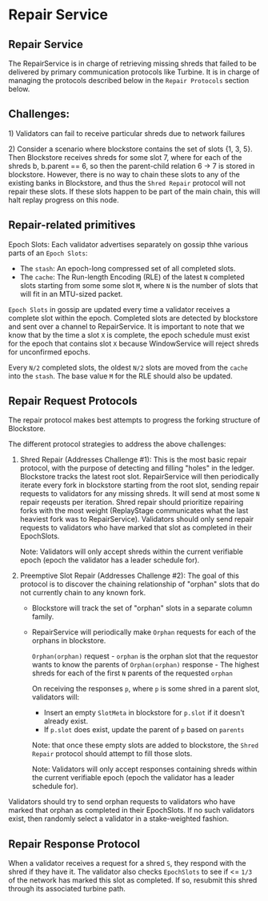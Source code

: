 # Repair Service

## Repair Service

The RepairService is in charge of retrieving missing shreds that failed to be
delivered by primary communication protocols like Turbine. It is in charge of
managing the protocols described below in the `Repair Protocols` section below.

## Challenges:

1\) Validators can fail to receive particular shreds due to network failures

2\) Consider a scenario where blockstore contains the set of slots {1, 3, 5}.
Then Blockstore receives shreds for some slot 7, where for each of the shreds
b, b.parent == 6, so then the parent-child relation 6 -&gt; 7 is stored in 
blockstore. However, there is no way to chain these slots to any of the 
existing banks in Blockstore, and thus the `Shred Repair` protocol will not
repair these slots. If these slots happen to be part of the main chain, this
will halt replay progress on this node.

## Repair-related primitives
Epoch Slots: 
   Each validator advertises separately on gossip thhe various parts of an 
   `Epoch Slots`:
   * The `stash`: An epoch-long compressed set of all completed slots.
   * The `cache`: The Run-length Encoding (RLE) of the latest `N` completed
     slots starting from some some slot `M`, where `N` is the number of slots
     that will fit in an MTU-sized packet.

   `Epoch Slots` in gossip are updated every time a validator receives a
   complete slot within the epoch. Completed slots are detected by blockstore
   and sent over a channel to RepairService. It is important to note that we
   know that by the time a slot `X` is complete, the epoch schedule must exist
   for the epoch that contains slot `X` because WindowService will reject 
   shreds for unconfirmed epochs.

   Every `N/2` completed slots, the oldest `N/2` slots are moved from the 
   `cache` into the `stash`. The base value `M` for the RLE should also
   be updated.
   
## Repair Request Protocols

The repair protocol makes best attempts to progress the forking structure of 
Blockstore.

The different protocol strategies to address the above challenges:

1. Shred Repair \(Addresses Challenge \#1\): This is the most basic repair
protocol, with the purpose of detecting and filling "holes" in the ledger.
Blockstore tracks the latest root slot. RepairService will then periodically
iterate every fork in blockstore starting from the root slot, sending repair
requests to validators for any missing shreds. It will send at most some `N`
repair reqeusts per iteration. Shred repair should prioritize repairing 
forks with the most weight (ReplayStage communicates what the last heaviest
fork was to RepairService). Validators should only send repair requests to 
validators who have marked that slot as completed in their EpochSlots.

   Note: Validators will only accept shreds within the current verifiable 
   epoch \(epoch the validator has a leader schedule for\).

2. Preemptive Slot Repair \(Addresses Challenge \#2\): The goal of this 
protocol is to discover the chaining relationship of "orphan" slots that do not
currently chain to any known fork.
   * Blockstore will track the set of "orphan" slots in a separate column family.
   * RepairService will periodically make `Orphan` requests for each of
   the orphans in blockstore.

     `Orphan(orphan)` request - `orphan` is the orphan slot that the
     requestor wants to know the parents of `Orphan(orphan)` response -
     The highest shreds for each of the first `N` parents of the requested
     `orphan`

     On receiving the responses `p`, where `p` is some shred in a parent slot,
     validators will:

     * Insert an empty `SlotMeta` in blockstore for `p.slot` if it doesn't
     already exist.
     * If `p.slot` does exist, update the parent of `p` based on `parents`

     Note: that once these empty slots are added to blockstore, the 
     `Shred Repair` protocol should attempt to fill those slots.

     Note: Validators will only accept responses containing shreds within the
     current verifiable epoch \(epoch the validator has a leader schedule 
     for\).

Validators should try to send orphan requests to validators who have marked that
orphan as completed in their EpochSlots. If no such validators exist, then
randomly select a validator in a stake-weighted fashion.

## Repair Response Protocol

When a validator receives a request for a shred `S`, they respond with the
shred if they have it. The validator also checks `EpochSlots` to see if
<= `1/3` of the network has marked this slot as completed. If so, resubmit
this shred through its associated turbine path.

